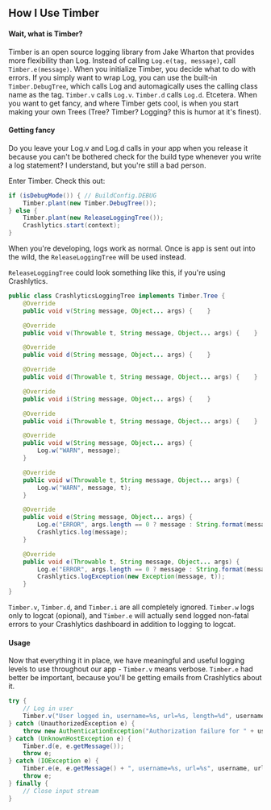 ## How I Use Timber

#### Wait, what is Timber?
Timber is an open source logging library from Jake Wharton that provides more flexibility than Log. Instead of calling `Log.e(tag, message)`, call `Timber.e(message)`. When you initialize Timber, you decide what to do with errors. If you simply want to wrap Log, you can use the built-in `Timber.DebugTree`, which calls Log and automagically uses the calling class name as the tag. `Timber.v` calls `Log.v`. `Timber.d` calls `Log.d`. Etcetera. 
When you want to get fancy, and where Timber gets cool, is when you start making your own Trees (Tree? Timber? Logging? this is humor at it's finest).

#### Getting fancy
Do you leave your Log.v and Log.d calls in your app when you release it because you can't be bothered check for the build type whenever you write a log statement? I understand, but you're still a bad person. 

Enter Timber. Check this out:
```java
if (isDebugMode()) { // BuildConfig.DEBUG
    Timber.plant(new Timber.DebugTree());
} else {
    Timber.plant(new ReleaseLoggingTree());
    Crashlytics.start(context);
}
```
When you're developing, logs work as normal. Once is app is sent out into the wild, the `ReleaseLoggingTree` will be used instead.

`ReleaseLoggingTree` could look something like this, if you're using Crashlytics.
```java
public class CrashlyticsLoggingTree implements Timber.Tree {
    @Override
    public void v(String message, Object... args) {    }

    @Override
    public void v(Throwable t, String message, Object... args) {    }

    @Override
    public void d(String message, Object... args) {    }

    @Override
    public void d(Throwable t, String message, Object... args) {    }

    @Override
    public void i(String message, Object... args) {    }

    @Override
    public void i(Throwable t, String message, Object... args) {    }

    @Override
    public void w(String message, Object... args) {
        Log.w("WARN", message);
    }

    @Override
    public void w(Throwable t, String message, Object... args) {
        Log.w("WARN", message, t);
    }

    @Override
    public void e(String message, Object... args) {
        Log.e("ERROR", args.length == 0 ? message : String.format(message, args));
        Crashlytics.log(message);
    }

    @Override
    public void e(Throwable t, String message, Object... args) {
        Log.e("ERROR", args.length == 0 ? message : String.format(message, args), t);
        Crashlytics.logException(new Exception(message, t));
    }
}
```

`Timber.v`, `Timber.d`, and `Timber.i` are all completely ignored. `Timber.w` logs only to logcat (opional), and `Timber.e` will actually send logged non-fatal errors to your Crashlytics dashboard in addition to logging to logcat.

#### Usage
Now that everything it in place, we have meaningful and useful logging levels to use throughout our app - `Timber.v` means verbose. `Timber.e` had better be important, because you'll be getting emails from Crashlytics about it.

```java
try {
    // Log in user
    Timber.v("User logged in, username=%s, url=%s, length=%d", username, url, response.length());
} catch (UnauthorizedException e) {
    throw new AuthenticationException("Authorization failure for " + username, e);
} catch (UnknownHostException e) {
    Timber.d(e, e.getMessage());
    throw e;
} catch (IOException e) {
    Timber.e(e, e.getMessage() + ", username=%s, url=%s", username, url);
    throw e;
} finally {
    // Close input stream
}
```
